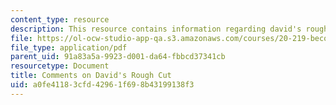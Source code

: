 ```yaml
---
content_type: resource
description: This resource contains information regarding david's rough cut.
file: https://ol-ocw-studio-app-qa.s3.amazonaws.com/courses/20-219-becoming-the-next-bill-nye-writing-and-hosting-the-educational-show-january-iap-2015/a0fe41183cfd42961f698b43199138f3_MIT20_219IAP15_Davidcom.pdf
file_type: application/pdf
parent_uid: 91a83a5a-9923-d001-da64-fbbcd37341cb
resourcetype: Document
title: Comments on David's Rough Cut
uid: a0fe4118-3cfd-4296-1f69-8b43199138f3
---
```

